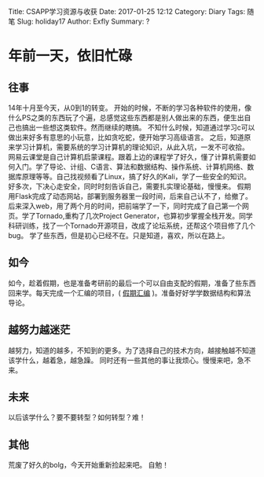 Title: CSAPP学习资源与收获
Date: 2017-01-25 12:12
Category: Diary
Tags: 随笔
Slug: holiday17
Author: Exfly
Summary: ?

# 年前一天，依旧忙碌

## 往事
14年十月至今天，从0到1的转变。
开始的时候，不断的学习各种软件的使用，像什么PS之类的东西玩了个遍，总感觉这些东西都是别人做出来的东西，便生出自己也搞出一些想这类软件。然而继续的瞎搞。
不知什么时候，知道通过学习c可以做出来好多有意思的小玩意，比如贪吃蛇，便开始学习高级语言。
之后，知道原来学习计算机，需要系统的学习计算机的理论知识，从此入坑，一发不可收拾。
网易云课堂是自己计算机启蒙课程。跟着上边的课程学了好久，懂了计算机需要如何入门。学了导论、计组、C语言、算法和数据结构、操作系统、计算机网络、数据库原理等等。自己找视频看了Linux，搞了好久的Kali，学了一些安全的知识。好多次，下决心走安全，同时时刻告诉自己，需要扎实理论基础，慢慢来。
假期用Flask完成了动态网站，部署到服务器里一段时间，后来自己认不了，给撤了。
后来深入web，用了两个月的时间，把前端学了一下，同时完成了自己第一个网页。学了Tornado,重构了几次Project Generator，也算初步掌握全栈开发。同学科研训练，找了一个Tornado开源项目，改成了论坛系统，还帮这个项目修了几个bug。
学了些东西，但是初心已经不在。只是知道，喜欢，所以在路上。

## 如今
如今，趁着假期，也是准备考研前的最后一个可以自由支配的假期，准备了些东西回来学。每天完成一个汇编的项目，( [假期汇编](https://github.com/ExFly/CsLearning/tree/master/Language/ASM/holiday) )。准备好好学学数据结构和算法导论。

## 越努力越迷茫
越努力，知道的越多，不知到的更多。为了选择自己的技术方向，越接触越不知道该学什么，越着急，越急躁。
同时还有一些其他的事让我烦心。慢慢来吧，急不来。

## 未来
以后该学什么？要不要转型？如何转型？难！

## 其他
荒废了好久的bolg，今天开始重新捡起来吧。
自勉！
